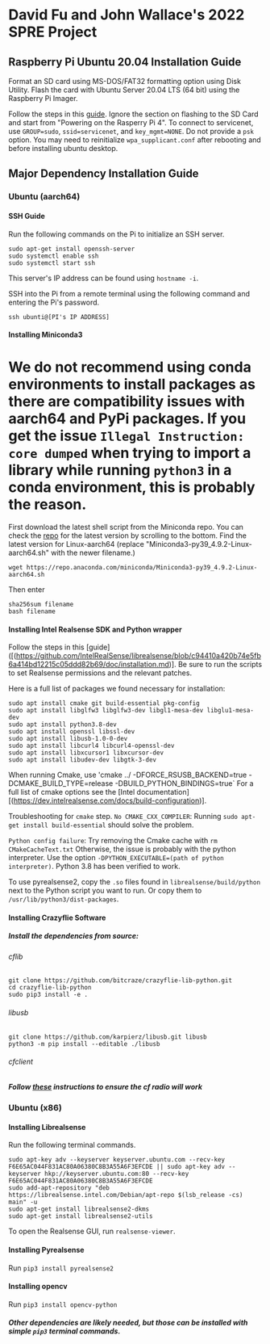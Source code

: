 # David Fu and John Wallace's 2022 SPRE Project

## Raspberry Pi Ubuntu 20.04 Installation Guide

Format an SD card using MS-DOS/FAT32 formatting option using Disk Utility. Flash the card with Ubuntu Server 20.04 LTS (64 bit) using the Raspberry Pi Imager.

Follow the steps in this [guide](https://linuxhint.com/install-ubuntu-desktop-20-04-lts-on-raspberry-pi-4/). Ignore the section on flashing to the SD Card and start from "Powering on the Rasperry Pi 4". To connect to servicenet, use `GROUP=sudo`, `ssid=servicenet`, and `key_mgmt=NONE`. Do not provide a `psk` option. You may need to reinitialize `wpa_supplicant.conf` after rebooting and before installing ubuntu desktop.

## Major Dependency Installation Guide

### Ubuntu (aarch64)

#### SSH Guide

Run the following commands on the Pi to initialize an SSH server.

```
sudo apt-get install openssh-server
sudo systemctl enable ssh
sudo systemctl start ssh
```

This server's IP address can be found using `hostname -i`.

SSH into the Pi from a remote terminal using the following command and entering the Pi's password.

`ssh ubunti@[PI's IP ADDRESS]`

#### Installing Miniconda3

# We do not recommend using conda environments to install packages as there are compatibility issues with aarch64 and PyPi packages. If you get the issue `Illegal Instruction: core dumped` when trying to import a library while running `python3` in a conda environment, this is probably the reason.

First download the latest shell script from the Miniconda repo. You can check the [repo](https://repo.anaconda.com/miniconda/) for the latest version by scrolling to the bottom. Find the latest version for Linux-aarch64 (replace "Miniconda3-py39_4.9.2-Linux-aarch64.sh" with the newer filename.)
```
wget https://repo.anaconda.com/miniconda/Miniconda3-py39_4.9.2-Linux-aarch64.sh
```
Then enter
```
sha256sum filename
bash filename
```

#### Installing Intel Realsense SDK and Python wrapper

Follow the steps in this [guide]([(https://github.com/IntelRealSense/librealsense/blob/c94410a420b74e5fb6a414bd12215c05ddd82b69/doc/installation.md)]. Be sure to run the scripts to set Realsense permissions and the relevant patches. 

Here is a full list of packages we found necessary for installation:
```
sudo apt install cmake git build-essential pkg-config
sudo apt install libglfw3 libglfw3-dev libgl1-mesa-dev libglu1-mesa-dev
sudo apt install python3.8-dev
sudo apt install openssl libssl-dev
sudo apt install libusb-1.0-0-dev
sudo apt install libcurl4 libcurl4-openssl-dev
sudo apt install libxcursor1 libxcursor-dev
sudo apt install libudev-dev libgtk-3-dev 
```

When running Cmake, use 'cmake ../ -DFORCE_RSUSB_BACKEND=true -DCMAKE_BUILD_TYPE=release -DBUILD_PYTHON_BINDINGS=true` For a full list of cmake options see the [Intel documentation][(https://dev.intelrealsense.com/docs/build-configuration)]. 

Troubleshooting for `cmake` step.
`No CMAKE_CXX_COMPILER`: Running `sudo apt-get install build-essential` should solve the problem.

`Python config failure`: Try removing the Cmake cache with `rm CMakeCacheText.txt` Otherwise, the issue is probably with the python interpreter. Use the option `-DPYTHON_EXECUTABLE=(path of python interpreter)`. Python 3.8 has been verified to work.

To use pyrealsense2, copy the `.so` files found in `librealsense/build/python` next to the Python script you want to run. Or copy them to `/usr/lib/python3/dist-packages`.

#### Installing Crazyflie Software

##### Install the dependencies from source:

###### cflib
```
git clone https://github.com/bitcraze/crazyflie-lib-python.git
cd crazyflie-lib-python
sudo pip3 install -e .
```

###### libusb

```
git clone https://github.com/karpierz/libusb.git libusb
python3 -m pip install --editable ./libusb
```

###### cfclient

##### Follow [these](https://github.com/bitcraze/crazyflie-lib-python/blob/master/docs/installation/usb_permissions.md) instructions to ensure the cf radio will work

### Ubuntu (x86)

#### Installing Librealsense

Run the following terminal commands.

```
sudo apt-key adv --keyserver keyserver.ubuntu.com --recv-key F6E65AC044F831AC80A06380C8B3A55A6F3EFCDE || sudo apt-key adv --keyserver hkp://keyserver.ubuntu.com:80 --recv-key F6E65AC044F831AC80A06380C8B3A55A6F3EFCDE
sudo add-apt-repository "deb https://librealsense.intel.com/Debian/apt-repo $(lsb_release -cs) main" -u
sudo apt-get install librealsense2-dkms
sudo apt-get install librealsense2-utils
```

To open the Realsense GUI, run `realsense-viewer`.

#### Installing Pyrealsense

Run `pip3 install pyrealsense2`

#### Installing opencv

Run `pip3 install opencv-python`

##### Other dependencies are likely needed, but those can be installed with simple `pip3` terminal commands.
